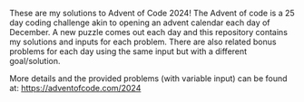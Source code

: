 These are my solutions to Advent of Code 2024!
The Advent of code is a 25 day coding challenge akin to opening an advent calendar each day of December. A new puzzle comes out each day and this repository contains my solutions and inputs for each problem. There are also related bonus problems for each day using the same input but with a different goal/solution.

More details and the provided problems (with variable input) can be found at: https://adventofcode.com/2024
